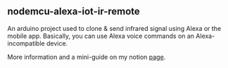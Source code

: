 ## nodemcu-alexa-iot-ir-remote

An arduino project used to clone & send infrared signal using Alexa or the mobile app. Basically, you can use Alexa voice commands on an Alexa-incompatible device.

More information and a mini-guide on my notion [page](https://lupusv.notion.site/Alexa-IOT-IR-Remote-4e1d50421bdd405fad77b60ba695eebb).

